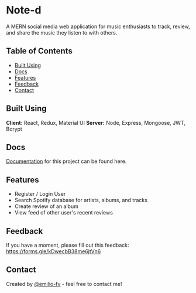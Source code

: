 # Note-d
A MERN social media web application for music enthusiasts to track, review, and share the music they listen to with others.

## Table of Contents
* [Built Using](#built-using)
* [Docs](#docs)
* [Features](#features)
* [Feedback](#feedback)
* [Contact](#contact)

## Built Using

**Client:** React, Redux, Material UI
**Server:** Node, Express, Mongoose, JWT, Bcrypt


## Docs
[Documentation](https://www.notion.so/817e1a54ad1f444b9e7d17b2789dd272?v=0b306907583c460ea2e95a1a30e96663&pvs=4) for this project can be found here. 

## Features
- Register / Login User
- Search Spotify database for artists, albums, and tracks
- Create review of an album
- View feed of other user's recent reviews

## Feedback
If you have a moment, please fill out this feedback: https://forms.gle/kDwecbB38me6jtVn6

## Contact
Created by [@emilio-fv](https://github.com/emilio-fv) - feel free to contact me!